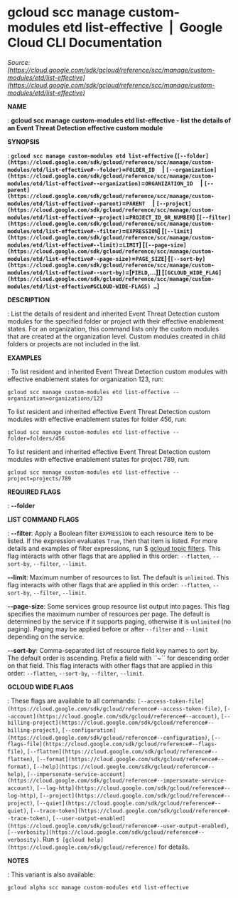 # gcloud scc manage custom-modules etd list-effective  |  Google Cloud CLI Documentation

*Source: [https://cloud.google.com/sdk/gcloud/reference/scc/manage/custom-modules/etd/list-effective](https://cloud.google.com/sdk/gcloud/reference/scc/manage/custom-modules/etd/list-effective)*

**NAME**

: **gcloud scc manage custom-modules etd list-effective - list the details of an Event Threat Detection effective custom module**

**SYNOPSIS**

: **`gcloud scc manage custom-modules etd list-effective` (`[--folder](https://cloud.google.com/sdk/gcloud/reference/scc/manage/custom-modules/etd/list-effective#--folder)`=`FOLDER_ID`     | `[--organization](https://cloud.google.com/sdk/gcloud/reference/scc/manage/custom-modules/etd/list-effective#--organization)`=`ORGANIZATION_ID`     | `[--parent](https://cloud.google.com/sdk/gcloud/reference/scc/manage/custom-modules/etd/list-effective#--parent)`=`PARENT`     | `[--project](https://cloud.google.com/sdk/gcloud/reference/scc/manage/custom-modules/etd/list-effective#--project)`=`PROJECT_ID_OR_NUMBER`) [`[--filter](https://cloud.google.com/sdk/gcloud/reference/scc/manage/custom-modules/etd/list-effective#--filter)`=`EXPRESSION`] [`[--limit](https://cloud.google.com/sdk/gcloud/reference/scc/manage/custom-modules/etd/list-effective#--limit)`=`LIMIT`] [`[--page-size](https://cloud.google.com/sdk/gcloud/reference/scc/manage/custom-modules/etd/list-effective#--page-size)`=`PAGE_SIZE`] [`[--sort-by](https://cloud.google.com/sdk/gcloud/reference/scc/manage/custom-modules/etd/list-effective#--sort-by)`=[`FIELD`,…]] [`[GCLOUD_WIDE_FLAG](https://cloud.google.com/sdk/gcloud/reference/scc/manage/custom-modules/etd/list-effective#GCLOUD-WIDE-FLAGS) …`]**

**DESCRIPTION**

: List the details of resident and inherited Event Threat Detection custom modules
for the specified folder or project with their effective enablement states. For
an organization, this command lists only the custom modules that are created at
the organization level. Custom modules created in child folders or projects are
not included in the list.

**EXAMPLES**

: To list resident and inherited Event Threat Detection custom modules with
effective enablement states for organization 123, run:

```
gcloud scc manage custom-modules etd list-effective --organization=organizations/123
```

To list resident and inherited effective Event Threat Detection custom modules
with effective enablement states for folder 456, run:

```
gcloud scc manage custom-modules etd list-effective --folder=folders/456
```

To list resident and inherited effective Event Threat Detection custom modules
with effective enablement states for project 789, run:

```
gcloud scc manage custom-modules etd list-effective --project=projects/789
```

**REQUIRED FLAGS**

: **--folder**

**LIST COMMAND FLAGS**

: **--filter**:
Apply a Boolean filter `EXPRESSION` to each resource item
to be listed. If the expression evaluates `True`, then that item is
listed. For more details and examples of filter expressions, run $ [gcloud topic filters](https://cloud.google.com/sdk/gcloud/reference/topic/filters). This flag
interacts with other flags that are applied in this order:
`--flatten`, `--sort-by`, `--filter`,
`--limit`.

**--limit**:
Maximum number of resources to list. The default is `unlimited`. This
flag interacts with other flags that are applied in this order:
`--flatten`, `--sort-by`, `--filter`,
`--limit`.

**--page-size**:
Some services group resource list output into pages. This flag specifies the
maximum number of resources per page. The default is determined by the service
if it supports paging, otherwise it is `unlimited` (no paging).
Paging may be applied before or after `--filter` and
`--limit` depending on the service.

**--sort-by**:
Comma-separated list of resource field key names to sort by. The default order
is ascending. Prefix a field with ``~´´ for descending order on that
field. This flag interacts with other flags that are applied in this order:
`--flatten`, `--sort-by`, `--filter`,
`--limit`.

**GCLOUD WIDE FLAGS**

: These flags are available to all commands: `[--access-token-file](https://cloud.google.com/sdk/gcloud/reference#--access-token-file)`,
`[--account](https://cloud.google.com/sdk/gcloud/reference#--account)`, `[--billing-project](https://cloud.google.com/sdk/gcloud/reference#--billing-project)`,
`[--configuration](https://cloud.google.com/sdk/gcloud/reference#--configuration)`,
`[--flags-file](https://cloud.google.com/sdk/gcloud/reference#--flags-file)`,
`[--flatten](https://cloud.google.com/sdk/gcloud/reference#--flatten)`, `[--format](https://cloud.google.com/sdk/gcloud/reference#--format)`, `[--help](https://cloud.google.com/sdk/gcloud/reference#--help)`, `[--impersonate-service-account](https://cloud.google.com/sdk/gcloud/reference#--impersonate-service-account)`,
`[--log-http](https://cloud.google.com/sdk/gcloud/reference#--log-http)`,
`[--project](https://cloud.google.com/sdk/gcloud/reference#--project)`, `[--quiet](https://cloud.google.com/sdk/gcloud/reference#--quiet)`, `[--trace-token](https://cloud.google.com/sdk/gcloud/reference#--trace-token)`, `[--user-output-enabled](https://cloud.google.com/sdk/gcloud/reference#--user-output-enabled)`,
`[--verbosity](https://cloud.google.com/sdk/gcloud/reference#--verbosity)`.
Run `$ [gcloud help](https://cloud.google.com/sdk/gcloud/reference)` for details.

**NOTES**

: This variant is also available:

```
gcloud alpha scc manage custom-modules etd list-effective
```